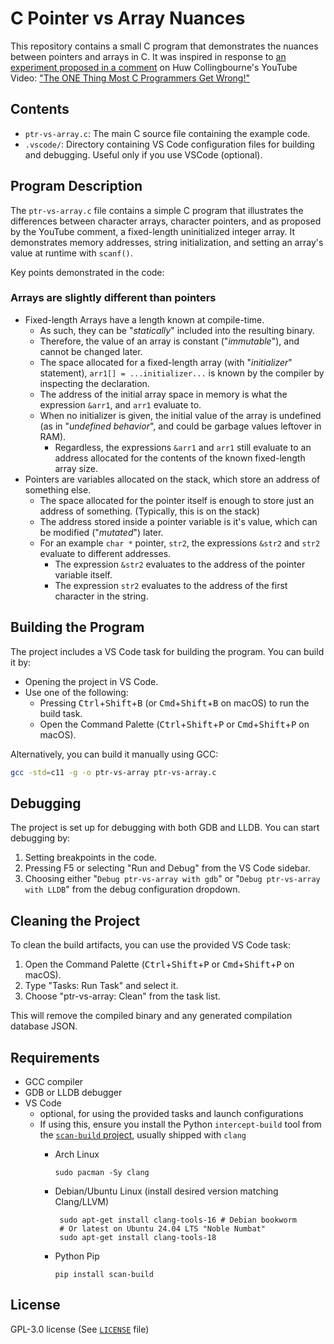 # C Pointer vs Array Nuances

This repository contains a small C program that demonstrates the nuances between
pointers and arrays in C.  It was inspired in response to
[an experiment proposed in a comment][1] on Huw Collingbourne's YouTube Video:
["The ONE Thing Most C Programmers Get Wrong!"][2]

## Contents

- `ptr-vs-array.c`: The main C source file containing the example code.
- `.vscode/`: Directory containing VS Code configuration files for building and
  debugging.  Useful only if you use VSCode (optional).

## Program Description

The `ptr-vs-array.c` file contains a simple C program that illustrates the
differences between character arrays, character pointers, and as proposed by the
YouTube comment, a fixed-length uninitialized integer array. It demonstrates
memory addresses, string initialization, and setting an array's value at runtime with `scanf()`.

Key points demonstrated in the code:

### Arrays are slightly different than pointers

- Fixed-length Arrays have a length known at compile-time.
  - As such, they can be "_statically_" included into the resulting binary.
  - Therefore, the value of an array is constant ("_immutable_"), and cannot be
    changed later.
  - The space allocated for a fixed-length array (with "_initializer_"
    statement), `arr1[] = ...initializer...` is known by the compiler by
    inspecting the declaration.
  - The address of the initial array space in memory is what the expression
    `&arr1`, and `arr1` evaluate to.
  - When no initializer is given, the initial value of the array is undefined
    (as in "_undefined behavior_", and could be garbage values leftover in RAM).
    - Regardless, the expressions `&arr1` and `arr1` still evaluate to an
      address allocated for the contents of the known fixed-length array size.
- Pointers are variables allocated on the stack, which store an address of
    something else.
  - The space allocated for the pointer itself is enough to store just an
    address of something. (Typically, this is on the stack)
  - The address stored inside a pointer variable is it's value, which can be
    modified ("_mutated_") later.
  - For an example `char *` pointer, `str2`, the expressions `&str2` and `str2`
    evaluate to different addresses.
    - The expression `&str2` evaluates to the address of the pointer variable
      itself.
    - The expression `str2` evaluates to the address of the first character in
      the string.

## Building the Program

The project includes a VS Code task for building the program. You can build it
by:

- Opening the project in VS Code.
- Use one of the following:
  - Pressing <kbd>Ctrl</kbd>+<kbd>Shift</kbd>+<kbd>B</kbd> (or
    <kbd>Cmd</kbd>+<kbd>Shift</kbd>+<kbd>B</kbd> on macOS) to run the build
    task.
  - Open the Command Palette (<kbd>Ctrl</kbd>+<kbd>Shift</kbd>+<kbd>P</kbd> or
    <kbd>Cmd</kbd>+<kbd>Shift</kbd>+<kbd>P</kbd> on macOS).

Alternatively, you can build it manually using GCC:

```bash
gcc -std=c11 -g -o ptr-vs-array ptr-vs-array.c
```

## Debugging

The project is set up for debugging with both GDB and LLDB. You can start
debugging by:

1. Setting breakpoints in the code.
2. Pressing F5 or selecting "Run and Debug" from the VS Code sidebar.
3. Choosing either "`Debug ptr-vs-array with gdb`" or
  "`Debug ptr-vs-array with LLDB`" from the debug configuration dropdown.

## Cleaning the Project

To clean the build artifacts, you can use the provided VS Code task:

1. Open the Command Palette (<kbd>Ctrl</kbd>+<kbd>Shift</kbd>+<kbd>P</kbd> or
   <kbd>Cmd</kbd>+<kbd>Shift</kbd>+<kbd>P</kbd> on macOS).
2. Type "Tasks: Run Task" and select it.
3. Choose "ptr-vs-array: Clean" from the task list.

This will remove the compiled binary and any generated compilation database JSON.

## Requirements

- GCC compiler
- GDB or LLDB debugger
- VS Code
  - optional, for using the provided tasks and launch configurations
  - If using this, ensure you install the Python `intercept-build` tool from the
    [`scan-build` project][3], usually shipped with `clang`
    - Arch Linux

          sudo pacman -Sy clang

    - Debian/Ubuntu Linux (install desired version matching Clang/LLVM)

           sudo apt-get install clang-tools-16 # Debian bookworm
           # Or latest on Ubuntu 24.04 LTS "Noble Numbat"
           sudo apt-get install clang-tools-18

    - Python Pip

          pip install scan-build

## License

GPL-3.0 license (See [`LICENSE`](./LICENSE) file)

[1]: https://www.youtube.com/watch?v=H18yIPSsgLg&lc=UgxFTJf8jcpo7mHG65B4AaABAg
[2]: https://youtu.be/H18yIPSsgLg?si=wRy2cPnoyDBJSEJn
[3]: https://github.com/rizsotto/scan-build?tab=readme-ov-file#scan-build
